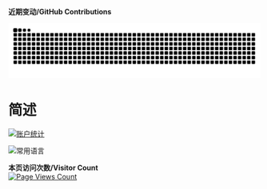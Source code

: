 **近期变动/GitHub Contributions**

<picture>
  <source media="(prefers-color-scheme: dark)" srcset="https://raw.githubusercontent.com/Ne-GH/Ne-GH/output/github-contribution-grid-snake-dark.svg" />
  <source media="(prefers-color-scheme: light)" srcset="https://raw.githubusercontent.com/Ne-GH/Ne-GH/output/github-contribution-grid-snake.svg" />
  <img alt="github-snake" src="https://raw.githubusercontent.com/Ne-GH/Ne-GH/output/github-contribution-grid-snake.svg" />
</picture> 

# 简述
[![账户统计](https://github-readme-stats.vercel.app/api?username=ne-gh)](https://github.com/anuraghazra/github-readme-stats)

![常用语言](https://github-stats.ubrong.com/api/top-langs/?username=Ne-GH&layout=compact) 


**本页访问次数/Visitor Count**  
[![Page Views Count](https://badges.toozhao.com/badges/01HAYRJXD6AP6P8JYY4MBHZ5A6/green.svg)](https://badges.toozhao.com/stats/01HAYRJXD6AP6P8JYY4MBHZ5A6 "Get your own page views count badge on badges.toozhao.com")


